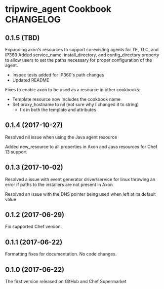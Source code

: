 # tripwire_agent Cookbook CHANGELOG

## 0.1.5 (TBD)

Expanding axon's resources to support co-existing agents for TE, TLC, and IP360
Added service_name, install_directory, and config_directory property to allow
users to set the paths necessary for proper configuration of the agent.

- Inspec tests added for IP360's path changes
- Updated README

Fixes to enable axon to be used as a resource in other cookbooks:
- Template resource now includes the cookbook name
- Set proxy_hostname to nil (not sure why I changed it to string)
  - fix in both the template and attributes

## 0.1.4 (2017-10-27)

Resolved nil issue when using the Java agent resource

Added new_resource to all properties in Axon and Java resources for Chef 13 support

## 0.1.3 (2017-10-02)

Resolved a issue with event generator driver/service for linux throwing an error if paths to the installers are not present in Axon

Resolved an issue with the DNS pointer being used when left at its default value

## 0.1.2 (2017-06-29)

Fix supported Chef version.

## 0.1.1 (2017-06-22)

Formatting fixes for documentation. No code changes.

## 0.1.0 (2017-06-22)

The first version released on GitHub and Chef Supermarket
